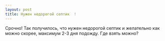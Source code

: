 ```yaml
---
layout: post 
title: Нужен недорогой септик  ! 
--- 
```

Срочно! Так получилось, что нужен недорогой септик  и желательно как можно скорее, максимум 2-3 дня подожду. Где взять можно?